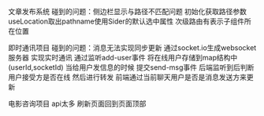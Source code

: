 文章发布系统
碰到的问题：侧边栏显示与路径不匹配问题 初始化获取路径参数 useLocation取出pathname使用Sider的默认选中属性
次级路由有<Outlet/>表示子组件所在位置 

即时通讯项目
碰到的问题：消息无法实现同步更新 通过socket.io生成websocket服务器  实现实时通讯
通过监听add-user事件 将在线用户存储到map结构中(userId,socketId) 
当给用户发信息的时候 提交send-msg事件 后端监听到后判断用户接受方是否在线 然后进行转发
前端通过当前聊天用户是否是消息发送方来更新

电影咨询项目
api太多 刷新页面回到页面顶部 

